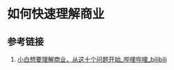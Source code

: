 # 如何快速理解商业

## 参考链接

1. [小白想要理解商业，从这十个问题开始\_哔哩哔哩\_bilibili](https://www.bilibili.com/video/BV14w411D7qk/)